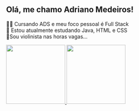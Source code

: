 ## Olá, me chamo Adriano Medeiros!
🐱‍💻 Cursando ADS e meu foco pessoal é Full Stack<br>
🌱 Estou atualmente estudando Java, HTML e CSS<br>
🎻Sou violinista nas horas vagas...<br>
<div>
    <a href="https://github.com/AdrianoMedeirosDev">
    <img height="160px" src="https://github-readme-stats.vercel.app/api?username=AdrianoMedeirosDev&show_icons=true&theme=radical"/>    
    <img height="160px" src="https://github-readme-stats.vercel.app/api/top-langs/?username=AdrianoMedeirosDev&layout=compact&theme=radical"/>
</div>


